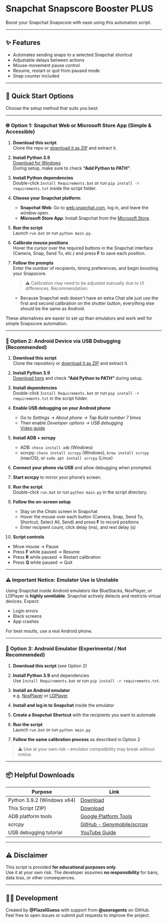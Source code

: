 # Snapchat Snapscore Booster PLUS

Boost your Snapchat Snapscore with ease using this automation script.

---
## ✨ Features

* Automates sending snaps to a selected Snapchat shortcut
* Adjustable delays between actions
* Mouse-movement pause control
* Resume, restart or quit from paused mode
* Snap counter included

---

## 🚀 Quick Start Options

Choose the setup method that suits you best:

---

### 🌐 Option 1: Snapchat Web or Microsoft Store App (Simple & Accessible)

1. **Download this script**  
   Clone the repo or [download it as ZIP](https://github.com/FlazeIGuess/Snapchat-Snapscore-Booster-PLUS/archive/refs/heads/main.zip) and extract it.

2. **Install Python 3.9**  
   [Download for Windows](https://www.python.org/ftp/python/3.9.2/python-3.9.2-amd64.exe)  
   During setup, make sure to check **“Add Python to PATH”**.

3. **Install Python dependencies**  
   Double-click `Install Requirements.bat` or run `pip install -r requirements.txt` inside the script folder.

4. **Choose your Snapchat platform**:
   - **Snapchat Web**: Go to [web.snapchat.com](https://web.snapchat.com/), log in, and leave the window open.
   - **Microsoft Store App**: Install Snapchat from the [Microsoft Store](https://apps.microsoft.com/store/detail/snapchat/9NL4J1B0Q61N).

5. **Run the script**  
   Launch `run.bat` or run `python main.py`.

6. **Calibrate mouse positions**  
   Hover the cursor over the required buttons in the Snapchat interface (Camera, Snap, Send To, etc.) and press **F** to save each position.

7. **Follow the prompts**  
   Enter the number of recipients, timing preferences, and begin boosting your Snapscore.
   > ⚠️ Calibration may need to be adjusted manually due to UI differences.
   Recommendation:
   - Because Snapchat web doesn't have an extra Chat site just use the first and second calibration on the shutter button, everything else should be the same as Android.
   

These alternatives are easier to set up than emulators and work well for simple Snapscore automation.

---

### 📱 Option 2: Android Device via USB Debugging (Recommended)

1. **Download this script**  
   Clone the repository or [download it as ZIP](https://github.com/FlazeIGuess/Snapchat-Snapscore-Booster-PLUS/archive/refs/heads/main.zip) and extract it.

2. **Install Python 3.9**  
   [Download here](https://www.python.org/ftp/python/3.9.2/python-3.9.2-amd64.exe) and check **“Add Python to PATH”** during setup.

3. **Install dependencies**  
   Double-click `Install Requirements.bat` or run `pip install -r requirements.txt` in the script folder.

4. **Enable USB debugging on your Android phone**  
   - Go to *Settings → About phone → Tap Build number 7 times*  
   - Then enable *Developer options → USB debugging*  
   [Video guide](https://www.youtube.com/watch?v=G_Xw3336xLQ)

5. **Install ADB + scrcpy**  
   - ADB: `choco install adb` (Windows)  
   - scrcpy: `choco install scrcpy` (Windows), `brew install scrcpy` (macOS), or `sudo apt install scrcpy` (Linux)

6. **Connect your phone via USB** and allow debugging when prompted.

7. **Start scrcpy** to mirror your phone’s screen.

8. **Run the script**  
   Double-click `run.bat` or run `python main.py` in the script directory.

9. **Follow the on-screen setup**  
   - Stay on the *Chats* screen in Snapchat  
   - Hover the mouse over each button (Camera, Snap, Send To, Shortcut, Select All, Send) and press **F** to record positions  
   - Enter recipient count, click delay (ms), and rest delay (s)

10. **Script controls**
   - Move mouse → Pause  
   - Press **F** while paused → Resume  
   - Press **R** while paused → Restart calibration  
   - Press **Q** while paused → Quit

---

### ⚠️ Important Notice: Emulator Use is Unstable

Using Snapchat inside Android emulators like BlueStacks, NoxPlayer, or LDPlayer is **highly unreliable**. Snapchat actively detects and restricts virtual devices. Expect:
- Login errors
- Black screens
- App crashes

For best results, use a real Android phone.

---

### 🧪 Option 3: Android Emulator (Experimental / Not Recommended)

1. **Download this script** (see Option 2)

2. **Install Python 3.9** and dependencies  
   Use `Install Requirements.bat` or run `pip install -r requirements.txt`.

3. **Install an Android emulator**  
   e.g. [NoxPlayer](https://www.bignox.com/) or [LDPlayer](https://www.ldplayer.net/)

4. **Install and log in to Snapchat** inside the emulator

5. **Create a Snapchat Shortcut** with the recipients you want to automate

6. **Run the script**  
   Launch `run.bat` or run `python main.py`

7. **Follow the same calibration process** as described in Option 2

> ⚠️ Use at your own risk – emulator compatibility may break without notice.

---


## 📦 Helpful Downloads

| Purpose                    | Link                                                                                                                             |
| -------------------------- | -------------------------------------------------------------------------------------------------------------------------------- |
| Python 3.9.2 (Windows x64) | [Download](https://www.python.org/ftp/python/3.9.2/python-3.9.2-amd64.exe)                                                       |
| This Script (ZIP)          | [Download](https://github.com/FlazeIGuess/Snapchat-Snapscore-Booster-PLUS/archive/refs/heads/main.zip)                         |
| ADB platform tools         | [Google Platform Tools](https://developer.android.com/tools/releases/platform-tools)                                            |
| scrcpy                     | [GitHub - Genymobile/scrcpy](https://github.com/Genymobile/scrcpy)                                                              |
| USB debugging tutorial     | [YouTube Guide](https://www.youtube.com/watch?v=G_Xw3336xLQ)                                                                     |

---

## ⚠️ Disclaimer

This script is provided **for educational purposes only**.  
Use it at your own risk. The developer assumes **no responsibility** for bans, data loss, or other consequences.

---

## 👨‍💻 Development

Created by **@FlazeIGuess** with support from **@useragents** on GitHub.  
Feel free to open issues or submit pull requests to improve the project.
